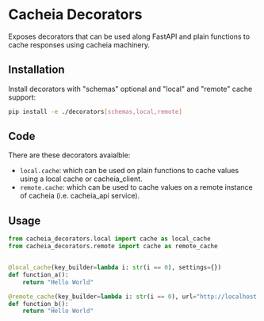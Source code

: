# Cacheia Decorators

Exposes decorators that can be used along FastAPI and plain functions to cache responses using cacheia machinery.

## Installation

Install decorators with "schemas" optional and "local" and "remote" cache support:

```bash
pip install -e ./decorators[schemas,local,remote]
```

## Code

There are these decorators avaialble:

-   `local.cache`: which can be used on plain functions to cache values using a local cache or cacheia_client.
-   `remote.cache`: which can be used to cache values on a remote instance of cacheia (i.e. cacheia_api service).

## Usage

```python
from cacheia_decorators.local import cache as local_cache
from cacheia_decorators.remote import cache as remote_cache


@local_cache(key_builder=lambda i: str(i == 0), settings={})
def function_a():
    return "Hello World"

@remote_cache(key_builder=lambda i: str(i == 0), url="http://localhost:5000/")
def function_b():
    return "Hello World"
```
